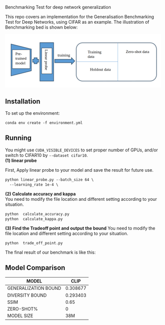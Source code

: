 Benchmarking Test for deep network generalization

This repo covers an implementation for the Generalisation Benchmarking Test for Deep Networks, using CIFAR as an example. The illustration of Benchmarking bed is shown below:
<p align="center">
  <img src="figures/benchbed.png" width="700">
</p>

## Installation
To set up the environment:
```
conda env create -f environment.yml
```

## Running
You might use `CUDA_VISIBLE_DEVICES` to set proper number of GPUs, and/or switch to CIFAR10 by `--dataset cifar10`.  
**(1) linear probe**

First, Apply linear probe to your model and save the result for future use. 
```
python linear_probe.py --batch_size 64 \
  --learning_rate 1e-4 \
```

**(2) Calculate accuracy and kappa**  
You need to modify the file location and different setting according to your situation. 
```
python  calculate_accuracy.py
python  calculate_kappa.py
```
**(3) Find the Tradeoff point and output the bound** 
You need to modify the file location and different setting according to your situation. 
```
python  trade_off_point.py

```
The final result of our benchmark is like this:
## Model Comparison

| MODEL             | CLIP     |
|-------------------|----------|
| GENERALIZATION BOUND | 0.308677 |
| DIVERSITY BOUND   | 0.293403 |
| SSIM              | 0.65     |
| ZERO-SHOT%        | 0        |
| MODEL SIZE        | 38M      |


